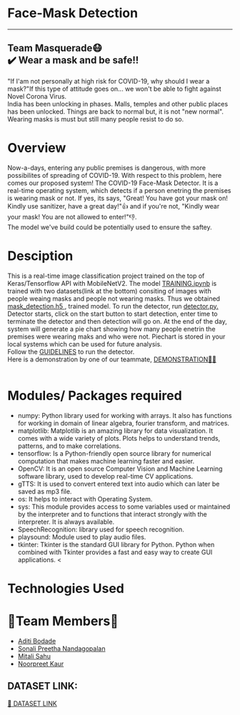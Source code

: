# Face-Mask Detection
---
**Team Masquerade**:mask: <br/>:heavy_check_mark: Wear a mask and be safe!! 
---
"If I'am not personally at high risk for COVID-19, why should I wear a mask?"If this type of attitude goes on... we won't be able to fight against Novel Corona Virus.<br/>
India has been unlocking in phases. Malls, temples and other public places has been unlocked. Things are back to normal but, it is not "new normal". Wearing masks is must but still many people resist to do so.

# Overview

Now-a-days, entering any public premises is dangerous, with more possibilites of spreading of COVID-19. With respect to this problem, here comes our proposed system! The COVID-19 Face-Mask Detector. It is a real-time operating system, which detects if a person enetring the premises is wearing mask or not. If yes, its says, "Great! You have got your mask on! Kindly use sanitizer, have a great day!":thumbsup: and if you're not, "Kindly wear your mask! You are not allowed to enter!":thumbsdown:. <br/>The model we've build could be potentially used to ensure the saftey.

# Desciption
This is a real-time image classification project trained on the top of Keras/Tensorflow API with MobileNetV2. The model <a href="https://github.com/SheCodes-IEEE-CIS-GHRCE/Face-Mask-Detection/blob/main/TRAINING.ipynb"> TRAINING.ipynb</a> is trained with two datasets(link at the bottom) consiting of images with people weaing masks and people not wearing masks. Thus we obtained <a href="https://github.com/SheCodes-IEEE-CIS-GHRCE/Face-Mask-Detection/blob/main/mask_detection.h5"> mask_detection.h5 </a>, trained model. To run the detector, run <a href="https://github.com/SheCodes-IEEE-CIS-GHRCE/Face-Mask-Detection/blob/main/detector.py"> detector.py. </a> Detector starts, click on the start button to start detection, enter time to terminate the detector and then detection will go on. At the end of the day, system will generate a pie chart showing how many people enetrin the premises were wearing maks and who were not. Piechart is stored in your local systems which can be used for future analysis.</br> Follow the <a href="https://drive.google.com/drive/folders/1xYgh4S8fPZMW2Q-umZ_6_MjenBrSWEKO?usp=sharing">GUIDELINES</a> to run the detector.</br>Here is a demonstration by one of our teammate,
<a href="https://drive.google.com/file/d/1Iro2nYpVpV3_M1ukq9m6mI9yr-4h4uay/view?usp=drivesdk"> DEMONSTRATION:woman_technologist: </a>
<br></br>

# Modules/ Packages required
* numpy: Python library used for working with arrays. It also has functions for working in domain of linear algebra, fourier transform, and matrices.
* matplotlib: Matplotlib is an amazing library for data visualization. It comes with a wide variety of plots. Plots helps to understand trends, patterns, and to make correlations.
* tensorflow: Is a Python-friendly open source library for numerical computation that makes machine learning faster and easier.
* OpenCV: It is an open source Computer Vision and Machine Learning software library, used to develop real-time CV applications.
* gTTS: It is used to convert entered text into audio which can later be saved as mp3 file.
* os: It helps to interact with Operating System.
* sys: This module provides access to some variables used or maintained by the interpreter and to functions that interact strongly with the interpreter. It is always available.
* SpeechRecognition: library used for speech recognition.
* playsound: Module used to play audio files.
* tkinter: Tkinter is the standard GUI library for Python. Python when combined with Tkinter provides a fast and easy way to create GUI applications. 
<
# Technologies Used





# :two_women_holding_hands:Team Members:two_women_holding_hands:
* <a href="https://github.com/aditibodade">Aditi Bodade</a>
* <a href="https://github.com/Sonali2824">Sonali Preetha Nandagopalan</a>
* <a href="https://github.com/Mitaliii">Mitali Sahu</a>
* <a href="https://github.com/NoorpreetKaur">Noorpreet Kaur</a>


## DATASET LINK:
<a href="https://drive.google.com/drive/folders/1XDte2DL2Mf_hw4NsmGst7QtYoU7sMBVG"> 📂 DATASET LINK </a>
<br></br>
